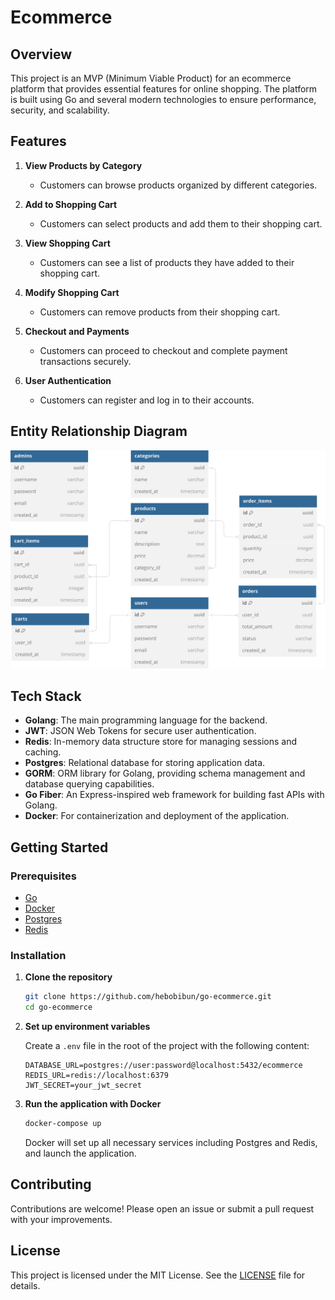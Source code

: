 # Ecommerce

## Overview

This project is an MVP (Minimum Viable Product) for an ecommerce platform that provides essential features for online shopping. The platform is built using Go and several modern technologies to ensure performance, security, and scalability.

## Features

1. **View Products by Category**
   - Customers can browse products organized by different categories.
   
2. **Add to Shopping Cart**
   - Customers can select products and add them to their shopping cart.
   
3. **View Shopping Cart**
   - Customers can see a list of products they have added to their shopping cart.
   
4. **Modify Shopping Cart**
   - Customers can remove products from their shopping cart.
   
5. **Checkout and Payments**
   - Customers can proceed to checkout and complete payment transactions securely.
   
6. **User Authentication**
   - Customers can register and log in to their accounts.



## Entity Relationship Diagram

![ERD](erd.svg)

## Tech Stack

- **Golang**: The main programming language for the backend.
- **JWT**: JSON Web Tokens for secure user authentication.
- **Redis**: In-memory data structure store for managing sessions and caching.
- **Postgres**: Relational database for storing application data.
- **GORM**: ORM library for Golang, providing schema management and database querying capabilities.
- **Go Fiber**: An Express-inspired web framework for building fast APIs with Golang.
- **Docker**: For containerization and deployment of the application.

## Getting Started

### Prerequisites

- [Go](https://golang.org/doc/install)
- [Docker](https://docs.docker.com/get-docker/)
- [Postgres](https://www.postgresql.org/download/)
- [Redis](https://redis.io/download)

### Installation

1. **Clone the repository**

    ```sh
    git clone https://github.com/hebobibun/go-ecommerce.git
    cd go-ecommerce
    ```

2. **Set up environment variables**

    Create a `.env` file in the root of the project with the following content:

    ```env
    DATABASE_URL=postgres://user:password@localhost:5432/ecommerce
    REDIS_URL=redis://localhost:6379
    JWT_SECRET=your_jwt_secret
    ```

3. **Run the application with Docker**

    ```sh
    docker-compose up
    ```

    Docker will set up all necessary services including Postgres and Redis, and launch the application.

## Contributing

Contributions are welcome! Please open an issue or submit a pull request with your improvements.

## License

This project is licensed under the MIT License. See the [LICENSE](LICENSE) file for details.